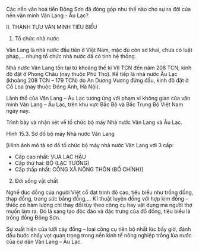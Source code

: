 Các nền văn hoá tiền Đông Sơn đã đóng góp như thế nào cho sự ra đời của nền văn minh Văn Lang - Âu Lạc?

II. THÀNH TỰU VĂN MINH TIÊU BIỂU
1. Tổ chức nhà nước

Văn Lang là nhà nước đầu tiên ở Việt Nam, mặc dù còn sơ khai, chưa có luật pháp,... nhưng tổ chức nhà nước đã có tính hệ thống.

Nhà nước Văn Lang tồn tại từ khoảng thế kỉ VII TCN đến năm 208 TCN, kinh đô đặt ở Phong Châu (nay thuộc Phú Thọ). Kế tiếp là nhà nước Âu Lạc (khoảng 208 TCN – 179 TCN) do An Dương Vương đứng đầu, kinh đô đặt ở Cổ Loa (nay thuộc Đông Anh, Hà Nội).

Lãnh thổ của Văn Lang – Âu Lạc tương ứng với phạm vi không gian của văn minh Văn Lang – Âu Lạc, trên khu vực Bắc Bộ và Bắc Trung Bộ Việt Nam ngày nay.

Trình bày và nhận xét về tổ chức bộ máy Nhà nước Văn Lang và Âu Lạc.

Hình 15.3. Sơ đồ bộ máy Nhà nước Văn Lang

[Hình ảnh mô tả sơ đồ tổ chức bộ máy nhà nước Văn Lang với 3 cấp:
- Cấp cao nhất: VUA LẠC HẬU
- Cấp thứ hai: BỘ (LẠC TƯỚNG)
- Cấp thấp nhất: CÔNG XÃ NÔNG THÔN (BỐ CHÍNH)]

2. Đời sống vật chất

Nghề đúc đồng của người Việt cổ đạt trình độ cao, tiêu biểu như trống đồng, thạp đồng, trang sức bằng đồng,... Kĩ thuật luyện đồng với hợp kim đồng – thiếc có hàm lượng chỉ thay đổi tùy theo công cụ hay vật dụng mà người thợ muốn làm ra. Đó là sáng tạo độc đáo và đặc trưng của đồ đồng, tiêu biểu là trống đồng Đông Sơn.

Sự xuất hiện của lưỡi cày đồng – loại công cụ tiên bộ nhất lúc bấy giờ, đánh dấu bước nhảy vọt quan trọng trong nền kinh tế nông nghiệp trồng lúa nước của cư dân Văn Lang – Âu Lạc.